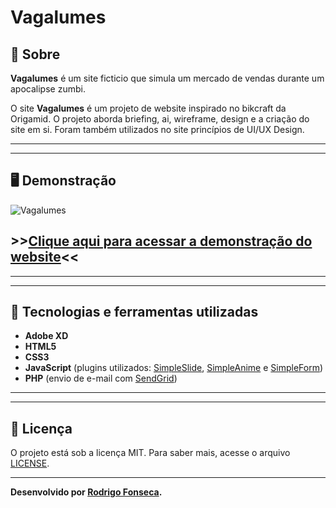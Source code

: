 # Vagalumes



## 📝 Sobre

**Vagalumes** é um site ficticio que simula um mercado de vendas durante um apocalipse zumbi.
  
O site **Vagalumes** é um projeto de website inspirado no bikcraft da Origamid. O projeto aborda briefing, ai, wireframe, design e a criação do site em si. Foram também utilizados no site princípios de UI/UX Design.

---------
---------


## 🖥️ Demonstração
![Vagalumes](https://imgur.com/a/pKFBoY1 "Clique para acessar o projeto")

## >>**[Clique aqui para acessar a demonstração do website](http://vagalumes.vercel.app/)**<<


----------
----------



## 🚀 Tecnologias e ferramentas utilizadas

- **Adobe XD**
- **HTML5**
- **CSS3**
- **JavaScript** (plugins utilizados: [SimpleSlide](https://github.com/origamid/simple-slide), [SimpleAnime](https://github.com/origamid/simple-anime) e [SimpleForm](https://github.com/origamid/simple-form))
- **PHP** (envio de e-mail com [SendGrid](https://sendgrid.com/))

----
----

## 📝 Licença

O projeto está sob a licença MIT. Para saber mais, acesse o arquivo [LICENSE](https://github.com/RodrigoFonsecaG/bikcraft/blob/main/LICENSE).

---

**Desenvolvido por [Rodrigo Fonseca](https://github.com/RodrigoFonsecaG/).**
